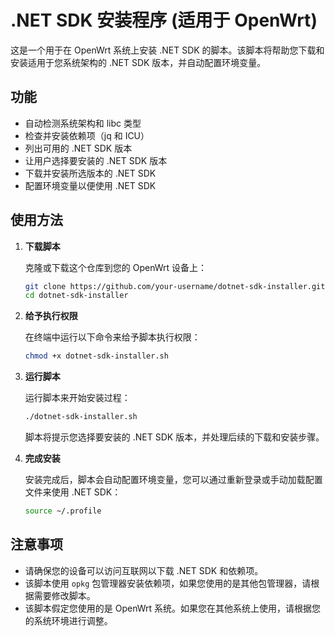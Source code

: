 # .NET SDK 安装程序 (适用于 OpenWrt)

这是一个用于在 OpenWrt 系统上安装 .NET SDK 的脚本。该脚本将帮助您下载和安装适用于您系统架构的 .NET SDK 版本，并自动配置环境变量。

## 功能

- 自动检测系统架构和 libc 类型
- 检查并安装依赖项（jq 和 ICU）
- 列出可用的 .NET SDK 版本
- 让用户选择要安装的 .NET SDK 版本
- 下载并安装所选版本的 .NET SDK
- 配置环境变量以便使用 .NET SDK

## 使用方法

1. **下载脚本**

   克隆或下载这个仓库到您的 OpenWrt 设备上：
   
   ```sh
   git clone https://github.com/your-username/dotnet-sdk-installer.git
   cd dotnet-sdk-installer
   ```

2. **给予执行权限**

   在终端中运行以下命令来给予脚本执行权限：
   
   ```sh
   chmod +x dotnet-sdk-installer.sh
   ```

3. **运行脚本**

   运行脚本来开始安装过程：
   
   ```sh
   ./dotnet-sdk-installer.sh
   ```

   脚本将提示您选择要安装的 .NET SDK 版本，并处理后续的下载和安装步骤。

4. **完成安装**

   安装完成后，脚本会自动配置环境变量，您可以通过重新登录或手动加载配置文件来使用 .NET SDK：
   
   ```sh
   source ~/.profile
   ```

## 注意事项

- 请确保您的设备可以访问互联网以下载 .NET SDK 和依赖项。
- 该脚本使用 `opkg` 包管理器安装依赖项，如果您使用的是其他包管理器，请根据需要修改脚本。
- 该脚本假定您使用的是 OpenWrt 系统。如果您在其他系统上使用，请根据您的系统环境进行调整。
